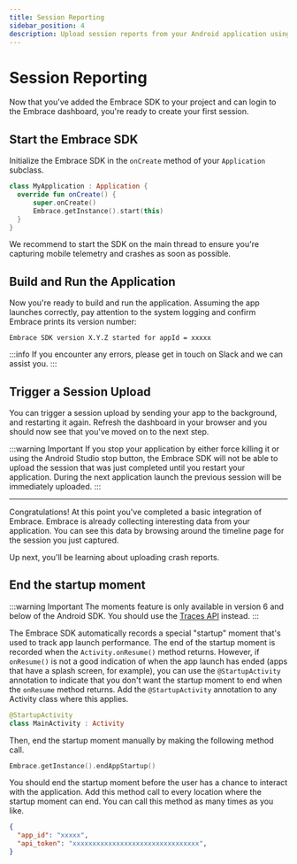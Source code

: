 ```yaml
---
title: Session Reporting
sidebar_position: 4
description: Upload session reports from your Android application using the Embrace SDK
---
```


# Session Reporting

Now that you've added the Embrace SDK to your project and can login to the Embrace dashboard, you're ready to create your first session.

## Start the Embrace SDK

Initialize the Embrace SDK in the `onCreate` method of your `Application` subclass.

```kotlin
class MyApplication : Application {
  override fun onCreate() {
      super.onCreate()
      Embrace.getInstance().start(this)
  }
}
```

We recommend to start the SDK on the main thread to ensure you're capturing mobile telemetry and crashes as soon as possible.

## Build and Run the Application

Now you're ready to build and run the application. Assuming the app launches correctly,
pay attention to the system logging and confirm Embrace prints its version number:

```
Embrace SDK version X.Y.Z started for appId = xxxxx
```

:::info
If you encounter any errors, please get in touch on Slack and we can assist you.
:::

## Trigger a Session Upload

You can trigger a session upload by sending your app to the background, and restarting it again. Refresh the dashboard in
your browser and you should now see that you've moved on to the next step.

:::warning Important
If you stop your application by either force killing it or using the Android Studio stop button, 
the Embrace SDK will not be able to upload the session that was just completed until you restart 
your application. During the next application launch the previous session will be immediately uploaded. 
:::

---

Congratulations! At this point you've completed a basic integration of Embrace.
Embrace is already collecting interesting data from your application. You can
see this data by browsing around the timeline page for the session you just captured.

Up next, you'll be learning about uploading crash reports.


## End the startup moment

:::warning Important
The moments feature is only available in version 6 and below of the Android SDK. You should use the [Traces API](/android/features/traces) instead.
:::

The Embrace SDK automatically records a special "startup" moment that's used to track app launch performance.
The end of the startup moment is recorded when the `Activity.onResume()` method returns.
However, if `onResume()` is not a good indication of when the app launch has ended (apps that have a splash screen, for example),
you can use the `@StartupActivity` annotation to indicate that you don't want the startup moment to end when the `onResume` method returns.
Add the `@StartupActivity` annotation to any Activity class where this applies.

```kotlin
@StartupActivity
class MainActivity : Activity
```

Then, end the startup moment manually by making the following method call.

```kotlin
Embrace.getInstance().endAppStartup()
```

You should end the startup moment before the user has a chance to interact with the application.
Add this method call to every location where the startup moment can end. You can call this method as many times as you like.

```json
{
  "app_id": "xxxxx",
  "api_token": "xxxxxxxxxxxxxxxxxxxxxxxxxxxxxxxx",
}
```